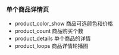 ### 单个商品详情页

- product_color_show 商品可选颜色和价格
- product_count 商品购买个数
- product_details 单个商品的详情
- product_loops 商品详情轮播图